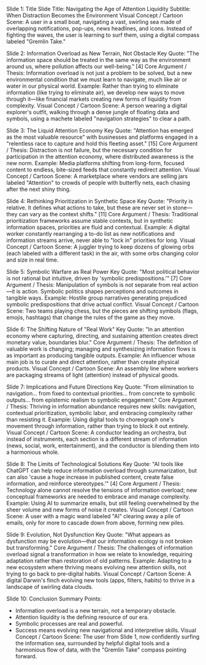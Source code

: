 Slide 1: Title Slide
Title: Navigating the Age of Attention Liquidity
Subtitle: When Distraction Becomes the Environment
Visual Concept / Cartoon Scene: A user in a small boat, navigating a vast, swirling sea made of overlapping notifications, pop-ups, news headlines, and icons. Instead of fighting the waves, the user is learning to surf them, using a digital compass labeled "Gremlin Take."

Slide 2: Information Overload as New Terrain, Not Obstacle
Key Quote: "The information space should be treated in the same way as the environment around us, where pollution affects our well-being." [4]
Core Argument / Thesis: Information overload is not just a problem to be solved, but a new environmental condition that we must learn to navigate, much like air or water in our physical world.
Example: Rather than trying to eliminate information (like trying to eliminate air), we develop new ways to move through it—like financial markets creating new forms of liquidity from complexity.
Visual Concept / Cartoon Scene: A person wearing a digital explorer's outfit, walking through a dense jungle of floating data and symbols, using a machete labeled "navigation strategies" to clear a path.

Slide 3: The Liquid Attention Economy
Key Quote: "Attention has emerged as the most valuable resource" with businesses and platforms engaged in a "relentless race to capture and hold this fleeting asset." [15]
Core Argument / Thesis: Distraction is not failure, but the necessary condition for participation in the attention economy, where distributed awareness is the new norm.
Example: Media platforms shifting from long-form, focused content to endless, bite-sized feeds that constantly redirect attention.
Visual Concept / Cartoon Scene: A marketplace where vendors are selling jars labeled "Attention" to crowds of people with butterfly nets, each chasing after the next shiny thing.

Slide 4: Rethinking Prioritization in Synthetic Space
Key Quote: "Priority is relative. It defines what actions to take, but these are never set in stone—they can vary as the context shifts." [11]
Core Argument / Thesis: Traditional prioritization frameworks assume stable contexts, but in synthetic information spaces, priorities are fluid and contextual.
Example: A digital worker constantly rearranging a to-do list as new notifications and information streams arrive, never able to "lock in" priorities for long.
Visual Concept / Cartoon Scene: A juggler trying to keep dozens of glowing orbs (each labeled with a different task) in the air, with some orbs changing color and size in real time.

Slide 5: Symbolic Warfare as Real Power
Key Quote: "Most political behavior is not rational but intuitive, driven by 'symbolic predispositions.'" [7]
Core Argument / Thesis: Manipulation of symbols is not separate from real action—it is action. Symbolic politics shapes perceptions and outcomes in tangible ways.
Example: Hostile group narratives generating prejudiced symbolic predispositions that drive actual conflict.
Visual Concept / Cartoon Scene: Two teams playing chess, but the pieces are shifting symbols (flags, emojis, hashtags) that change the rules of the game as they move.

Slide 6: The Shifting Nature of "Real Work"
Key Quote: "In an attention economy where capturing, directing, and sustaining attention creates direct monetary value, boundaries blur."
Core Argument / Thesis: The definition of valuable work is changing; managing and synthesizing information flows is as important as producing tangible outputs.
Example: An influencer whose main job is to curate and direct attention, rather than create physical products.
Visual Concept / Cartoon Scene: An assembly line where workers are packaging streams of light (attention) instead of physical goods.

Slide 7: Implications and Future Directions
Key Quote: "From elimination to navigation... from fixed to contextual priorities... from concrete to symbolic outputs... from epistemic realism to symbolic engagement."
Core Argument / Thesis: Thriving in information abundance requires new skills: navigation, contextual prioritization, symbolic labor, and embracing complexity rather than resisting it.
Example: Using digital tools to choreograph one's movement through information, rather than trying to block it out entirely.
Visual Concept / Cartoon Scene: A conductor leading an orchestra, but instead of instruments, each section is a different stream of information (news, social, work, entertainment), and the conductor is blending them into a harmonious whole.

Slide 8: The Limits of Technological Solutions
Key Quote: "AI tools like ChatGPT can help reduce information overload through summarization, but can also 'cause a huge increase in published content, create false information, and reinforce stereotypes.'" [4]
Core Argument / Thesis: Technology alone cannot resolve the tensions of information overload; new conceptual frameworks are needed to embrace and manage complexity.
Example: Using AI to summarize emails, but still feeling overwhelmed by the sheer volume and new forms of noise it creates.
Visual Concept / Cartoon Scene: A user with a magic wand labeled "AI" clearing away a pile of emails, only for more to cascade down from above, forming new piles.

Slide 9: Evolution, Not Dysfunction
Key Quote: "What appears as dysfunction may be evolution—that our information ecology is not broken but transforming."
Core Argument / Thesis: The challenges of information overload signal a transformation in how we relate to knowledge, requiring adaptation rather than restoration of old patterns.
Example: Adapting to a new ecosystem where thriving means evolving new attention skills, not trying to go back to pre-digital habits.
Visual Concept / Cartoon Scene: A digital Darwin's finch evolving new tools (apps, filters, habits) to thrive in a landscape of swirling data clouds.

Slide 10: Conclusion
Summary Points:
- Information overload is a new terrain, not a temporary obstacle.
- Attention liquidity is the defining resource of our era.
- Symbolic processes are real and powerful.
- Success means evolving new navigational and interpretive skills.
Visual Concept / Cartoon Scene: The user from Slide 1, now confidently surfing the information sea, surrounded by helpful digital tools and a harmonious flow of data, with the "Gremlin Take" compass pointing forward.

